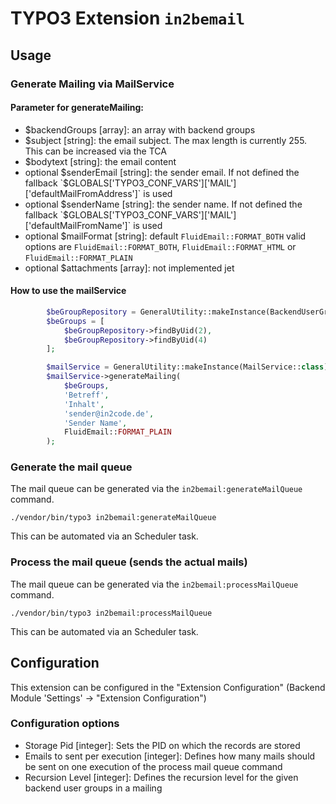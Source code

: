 # TYPO3 Extension `in2bemail`

## Usage

### Generate Mailing via MailService

#### Parameter for generateMailing:

- $backendGroups [array]: an array with backend groups
- $subject [string]: the email subject. The max length is currently 255. This can be increased via the TCA
- $bodytext [string]: the email content
- optional $senderEmail [string]: the sender email. If not defined the fallback `$GLOBALS['TYPO3_CONF_VARS']['MAIL']['defaultMailFromAddress']` is used
- optional $senderName [string]: the sender name. If not defined the fallback `$GLOBALS['TYPO3_CONF_VARS']['MAIL']['defaultMailFromName']` is used
- optional $mailFormat [string]: default `FluidEmail::FORMAT_BOTH` valid options are `FluidEmail::FORMAT_BOTH`,  `FluidEmail::FORMAT_HTML` or `FluidEmail::FORMAT_PLAIN`
- optional $attachments [array]: not implemented jet

#### How to use the mailService

```php
        $beGroupRepository = GeneralUtility::makeInstance(BackendUserGroupRepository::class);
        $beGroups = [
            $beGroupRepository->findByUid(2),
            $beGroupRepository->findByUid(4)
        ];

        $mailService = GeneralUtility::makeInstance(MailService::class);
        $mailService->generateMailing(
            $beGroups,
            'Betreff',
            'Inhalt',
            'sender@in2code.de',
            'Sender Name',
            FluidEmail::FORMAT_PLAIN
        );
```

### Generate the mail queue 

The mail queue can be generated via the `in2bemail:generateMailQueue` command.

```
./vendor/bin/typo3 in2bemail:generateMailQueue
```

This can be automated via an Scheduler task.

### Process the mail queue (sends the actual mails)

The mail queue can be generated via the `in2bemail:processMailQueue` command.

```
./vendor/bin/typo3 in2bemail:processMailQueue
```

This can be automated via an Scheduler task.

## Configuration

This extension can be configured in the "Extension Configuration" (Backend Module 'Settings' -> "Extension Configuration")

### Configuration options

- Storage Pid [integer]: Sets the PID on which the records are stored
- Emails to sent per execution [integer]: Defines how many mails should be sent on one execution of the process mail queue command
- Recursion Level [integer]: Defines the recursion level for the given backend user groups in a mailing
